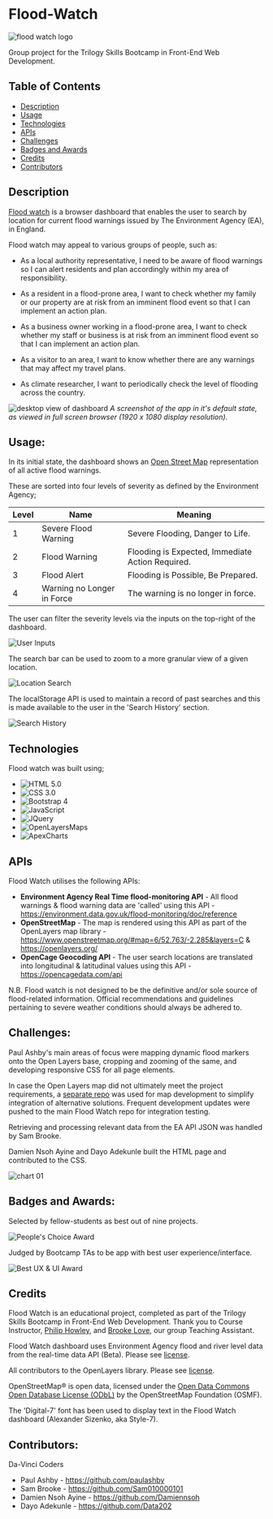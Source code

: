 
# Flood-Watch

![flood watch logo](./assets/images/flood-watch-logo.png)

Group project for the Trilogy Skills Bootcamp in Front-End Web Development.

## Table of Contents

- [Description](#description)
- [Usage](#usage)
- [Technologies](#technologies)
- [APIs](#apis)
- [Challenges](#challenges)
- [Badges and Awards](#badges-and-awards)
- [Credits](#credits)
- [Contributors](#contributors)


## Description
[Flood watch](https://paulashby.github.io/flood-watch/) is a browser dashboard that enables the user to search by location for current flood warnings issued by The Environment Agency (EA), in England. 

Flood watch may appeal to various groups of people, such as:

* As a local authority representative, I need to be aware of flood warnings so I can alert residents and plan accordingly within my area of responsibility.

* As a resident in a flood-prone area, I want to check whether my family or our property are at risk from an imminent flood event so that I can implement an action plan.

* As a business owner working in a flood-prone area, I want to check whether my staff or business is at risk from an imminent flood event so that I can implement an action plan.

* As a visitor to an area, I want to know whether there are any warnings that may affect my travel plans.

* As climate researcher, I want to periodically check the level of flooding across the country.


![desktop view of dashboard](./assets/images/screenshot-main-01.jpg)
*A screenshot of the app in it's default state, as viewed in full screen browser (1920 x 1080 display resolution).*

## Usage:
In its initial state, the dashboard shows an [Open Street Map](https://www.openstreetmap.org) representation of all active flood warnings. 

These are sorted into four levels of severity as defined by the Environment Agency;

| Level | Name | Meaning |
| ----------- | ----------- | ----------- |
| 1 | Severe Flood Warning | Severe Flooding, Danger to Life. |
| 2 | Flood Warning | Flooding is Expected, Immediate Action Required. |
| 3 | Flood Alert | Flooding is Possible, Be Prepared. |
| 4 | Warning no Longer in Force | The warning is no longer in force. |

The user can filter the severity levels via the inputs on the top-right of the dashboard.

![User Inputs](./assets/images/screnshot-inputs-04.png)

The search bar can be used to zoom to a more granular view of a given location.

![Location Search](./assets/images/screenshot-searched-02.jpg)

The localStorage API is used to maintain a record of past searches and this is made available to the user in the 'Search History' section.

![Search History](./assets/images/screenshot-search-history-03.jpg)

## Technologies

Flood watch was built using;

* ![HTML 5.0](https://img.shields.io/badge/HTML-5-%23FF5722)
* ![CSS 3.0](https://img.shields.io/badge/CSS-3-%23264de4)
* ![Bootstrap 4](https://img.shields.io/badge/Bootstrap-4-%237952b3)
* ![JavaScript](https://img.shields.io/badge/JavaScript-ES5%20%26%206-%23fdda3e) 
* ![JQuery](https://img.shields.io/badge/JQuery-3-%23b3d4fc)
* ![OpenLayersMaps](https://img.shields.io/badge/Open%20Layers-7-orange)
* ![ApexCharts](https://img.shields.io/badge/Apex-Charts-brightgreen)

## APIs

Flood Watch utilises the following APIs:

* **Environment Agency Real Time flood-monitoring API** - All flood warnings & flood warning data are 'called' using this API - https://environment.data.gov.uk/flood-monitoring/doc/reference
* **OpenStreetMap** - The map is rendered using this API as part of the OpenLayers map library - https://www.openstreetmap.org/#map=6/52.763/-2.285&layers=C & https://openlayers.org/
* **OpenCage Geocoding API** - The user search locations are translated into longitudinal & latitudinal values using this API - https://opencagedata.com/api

N.B. Flood watch is not designed to be the definitive and/or sole source of flood-related information. Official recommendations and guidelines pertaining to severe weather conditions should always be adhered to. 

## Challenges:
Paul Ashby's main areas of focus were mapping dynamic flood markers onto the Open Layers base, cropping and zooming of the same, and developing responsive CSS for all page elements.

In case the Open Layers map did not ultimately meet the project requirements, a [separate repo](https://github.com/paulashby/flood-watch-map) was used for map development to simplify integration of alternative solutions. Frequent development updates were pushed to the main Flood Watch repo for integration testing.

Retrieving and processing relevant data from the EA API JSON was handled by Sam Brooke.

Damien Nsoh Ayine and Dayo Adekunle built the HTML page and contributed to the CSS.

![chart 01](./assets/images/chart-01.png)

## Badges and Awards:
Selected by fellow-students as best out of nine projects.


![People's Choice Award](https://img.shields.io/badge/WINNER-PEOPLE'S%20CHOICE-ffd700?style=plastic&logo=appveyor)

Judged by Bootcamp TAs to be app with best user experience/interface.

![Best UX & UI Award](https://img.shields.io/badge/WINNER%3A-BEST%20UX%2FUI-ffd700?style=plastic&logo=appveyor)

## Credits
Flood Watch is an educational project, completed as part of the Trilogy Skills Bootcamp in Front-End Web Development. Thank you to Course Instructor, [Philip Howley](linkedin.com/in/philip-howley-84557b6), and [Brooke Love](https://github.com/brookelove), our group Teaching Assistant. 

Flood Watch dashboard uses Environment Agency flood and river level data from the real-time data API (Beta). Please see [license](https://www.nationalarchives.gov.uk/doc/open-government-licence/version/3/).

All contributors to the OpenLayers library. Please see [license](https://tldrlegal.com/license/bsd-2-clause-license-(freebsd)).

OpenStreetMap® is open data, licensed under the [Open Data Commons Open Database License (ODbL)](https://opendatacommons.org/licenses/odbl/) by the OpenStreetMap Foundation (OSMF).

The 'Digital-7' font has been used to display text in the Flood Watch dashboard (Alexander Sizenko, aka Style-7).

## Contributors:
Da-Vinci Coders
* Paul Ashby - https://github.com/paulashby
* Sam Brooke - https://github.com/Sam010000101
* Damien Nsoh Ayine - https://github.com/Damiennsoh
* Dayo Adekunle - https://github.com/Data202
